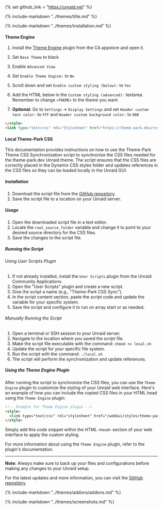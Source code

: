 {% set github_link = "https://unraid.net" %}

{% include-markdown "../themes/title.md" %}

{% include-markdown "../themes/installation.md" %}

#### Theme Engine

1. Install the [Theme Engine](https://forums.unraid.net/topic/87126-plugin-theme-engine-a-webgui-styler/) plugin from the CA appstore and open it.
2. Set `Base Theme` to black
3. Enable `Advanced View`
4. Set `Enable Theme Engine:` to `No`
5. Scroll down and set `Enable custom styling (below):` to `Yes`
6. Add the HTML below in the `Custom styling (advanced):` textarea. Remember to change `<THEME>` to the theme you want.

7. **Optional:** Go to `Settings` -> `Display Settings` and set `Header custom text color:` to `FFF` and `Header custom background color:` to `000`

```html
</style>
<link type="text/css" rel="Stylesheet" href="https://theme-park.dev/css/base/unraid/<THEME>.css" />
```

#### Local Theme-Park CSS

This documentation provides instructions on how to use the Theme-Park Theme CSS Synchronization script to synchronize the CSS files needed for the theme-park.dev Unraid theme. The script ensures that the CSS files are correctly placed in the Dynamix CSS styles folder and updates references in the CSS files so they can be loaded locally in the Unraid GUI.

##### Installation

1. Download the script file from the [GitHub repository](https://github.com/themepark-dev/theme.park/tree/master/css/addons/unraid/local.sh).
2. Save the script file to a location on your Unraid server.

##### Usage

1. Open the downloaded script file in a text editor.
2. Locate the `root_source_folder` variable and change it to point to your desired source directory for the CSS files.
3. Save the changes to the script file.

##### Running the Script

###### Using User Scripts Plugin

1. If not already installed, install the `User Scripts` plugin from the Unraid Community Applications.
2. Open the "User Scripts" plugin and create a new script.
3. Give the script a name (e.g., "Theme-Park CSS Sync").
4. In the script content section, paste the script code and update the variable for your specific system.
5. Save the script and configure it to run on array start or as needed.

###### Manually Running the Script

1. Open a terminal or SSH session to your Unraid server.
2. Navigate to the location where you saved the script file.
3. Make the script file executable with the command: `chmod +x local.sh`
4. Update the script for your specific file system.
5. Run the script with the command: `./local.sh`
6. The script will perform the synchronization and update references.

##### Using the Theme Engine Plugin

After running the script to synchronize the CSS files, you can use the `Theme Engine` plugin to customize the styling of your Unraid web interface. Here's an example of how you can include the copied CSS files in your HTML head using the `Theme Engine` plugin:

```html
<!-- Example for Theme Engine plugin -->
<style>
  <link type="text/css" rel="stylesheet" href="/webGui/styles/theme-park/css/base/unraid/nord.css" />
</style>
```

Simply add this code snippet within the HTML `<head>` section of your web interface to apply the custom styling.

For more information about using the `Theme Engine` plugin, refer to the plugin's documentation.

---

**Note:** Always make sure to back up your files and configurations before making any changes to your Unraid setup.

For the latest updates and more information, you can visit the [GitHub repository](https://github.com/themepark-dev/theme.park/tree/master/css/addons/unraid/local.sh).

{% include-markdown "../themes/addons/addons.md" %}

{% include-markdown "../themes/screenshots.md" %}